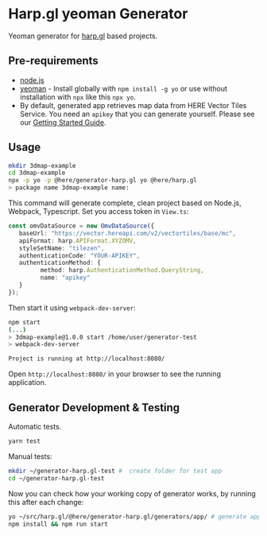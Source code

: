 # Harp.gl yeoman Generator

Yeoman generator for [harp.gl](https://github.com/heremaps/harp.gl) based projects.

## Pre-requirements

* [node.js](https://nodejs.org/)
* [yeoman](https://yeoman.io/) - Install globally with `npm install -g yo` or use without
  installation with `npx` like this `npx yo`.
* By default, generated app retrieves map data from HERE Vector Tiles Service. You need an `apikey` that you can generate yourself. Please see our [Getting Started Guide](../../docs/GettingStartedGuide.md).

## Usage

```sh
mkdir 3dmap-example
cd 3dmap-example
npx -p yo -p @here/generator-harp.gl yo @here/harp.gl
> package name 3dmap-example name:
```
This command will generate complete, clean project based on Node.js, Webpack, Typescript.
Set you access token in `View.ts`:

```typescript
const omvDataSource = new OmvDataSource({
   baseUrl: "https://vector.hereapi.com/v2/vectortiles/base/mc",
   apiFormat: harp.APIFormat.XYZOMV,
   styleSetName: "tilezen",
   authenticationCode: "YOUR-APIKEY",
   authenticationMethod: {
         method: harp.AuthenticationMethod.QueryString,
         name: "apikey"
   }
});
```
Then start it using `webpack-dev-server`:

```sh
npm start
(...)
> 3dmap-example@1.0.0 start /home/user/generator-test
> webpack-dev-server

Project is running at http://localhost:8080/
```

Open `http://localhost:8080/` in your browser to see the running application.

## Generator Development & Testing

Automatic tests.

```sh
yarn test
```

Manual tests:

```sh
mkdir ~/generator-harp.gl-test #  create folder for test app
cd ~/generator-harp.gl-test
```

Now you can check how your working copy of generator works, by running this after each change:

```sh
yo ~/src/harp.gl/@here/generator-harp.gl/generators/app/ # generate app
npm install && npm run start
```
